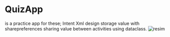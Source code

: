 # QuizApp
is a practice app for these;
Intent
Xml design
storage value with sharepreferences
sharing value between activities
using dataclass. 
![resim](https://user-images.githubusercontent.com/102736170/164981862-ee2e8dc8-ebe2-4c33-a13b-f54a1a014b77.png)
